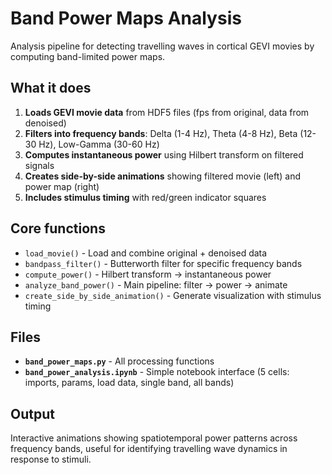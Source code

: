 # Band Power Maps Analysis

Analysis pipeline for detecting travelling waves in cortical GEVI movies by computing band-limited power maps.

## What it does

1. **Loads GEVI movie data** from HDF5 files (fps from original, data from denoised)
2. **Filters into frequency bands**: Delta (1-4 Hz), Theta (4-8 Hz), Beta (12-30 Hz), Low-Gamma (30-60 Hz)
3. **Computes instantaneous power** using Hilbert transform on filtered signals
4. **Creates side-by-side animations** showing filtered movie (left) and power map (right)
5. **Includes stimulus timing** with red/green indicator squares

## Core functions

- `load_movie()` - Load and combine original + denoised data
- `bandpass_filter()` - Butterworth filter for specific frequency bands
- `compute_power()` - Hilbert transform → instantaneous power
- `analyze_band_power()` - Main pipeline: filter → power → animate
- `create_side_by_side_animation()` - Generate visualization with stimulus timing

## Files

- **`band_power_maps.py`** - All processing functions
- **`band_power_analysis.ipynb`** - Simple notebook interface (5 cells: imports, params, load data, single band, all bands)

## Output

Interactive animations showing spatiotemporal power patterns across frequency bands, useful for identifying travelling wave dynamics in response to stimuli.